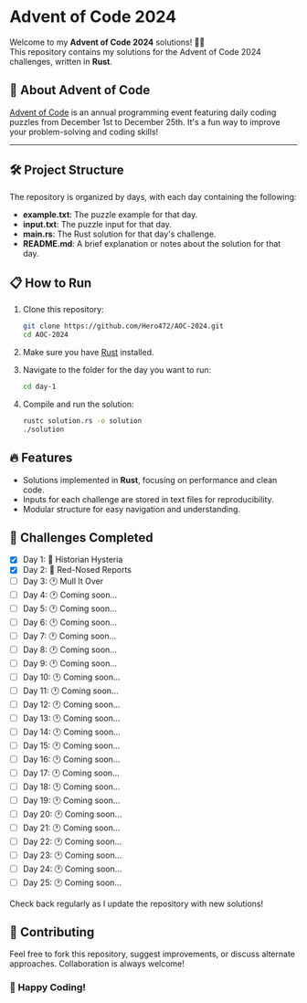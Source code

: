 # Advent of Code 2024

Welcome to my **Advent of Code 2024** solutions! 🎄✨  
This repository contains my solutions for the Advent of Code 2024 challenges, written in **Rust**.

## 🚀 About Advent of Code
[Advent of Code](https://adventofcode.com/) is an annual programming event featuring daily coding puzzles from December 1st to December 25th. It's a fun way to improve your problem-solving and coding skills!

---

## 🛠️ Project Structure
The repository is organized by days, with each day containing the following:

- **example.txt**: The puzzle example for that day.
- **input.txt**: The puzzle input for that day.
- **main.rs**: The Rust solution for that day's challenge.
- **README.md**: A brief explanation or notes about the solution for that day.

## 📋 How to Run
1. Clone this repository:
   ```bash
   git clone https://github.com/Hero472/AOC-2024.git
   cd AOC-2024
   ```

2. Make sure you have [Rust](https://www.rust-lang.org/) installed.

3. Navigate to the folder for the day you want to run:
   ```bash
   cd day-1
   ```

4. Compile and run the solution:
   ```bash
   rustc solution.rs -o solution
   ./solution
   ```

## 🔥 Features
- Solutions implemented in **Rust**, focusing on performance and clean code.
- Inputs for each challenge are stored in text files for reproducibility.
- Modular structure for easy navigation and understanding.

## 🌟 Challenges Completed
- [x] Day 1: 🎯 Historian Hysteria
- [x] Day 2: 🎯 Red-Nosed Reports
- [ ] Day 3: 🕐 Mull It Over
- [ ] Day 4: 🕐 Coming soon...
- [ ] Day 5: 🕐 Coming soon...
- [ ] Day 6: 🕐 Coming soon...
- [ ] Day 7: 🕐 Coming soon...
- [ ] Day 8: 🕐 Coming soon...
- [ ] Day 9: 🕐 Coming soon...
- [ ] Day 10: 🕐 Coming soon...
- [ ] Day 11: 🕐 Coming soon...
- [ ] Day 12: 🕐 Coming soon...
- [ ] Day 13: 🕐 Coming soon...
- [ ] Day 14: 🕐 Coming soon...
- [ ] Day 15: 🕐 Coming soon...
- [ ] Day 16: 🕐 Coming soon...
- [ ] Day 17: 🕐 Coming soon...
- [ ] Day 18: 🕐 Coming soon...
- [ ] Day 19: 🕐 Coming soon...
- [ ] Day 20: 🕐 Coming soon...
- [ ] Day 21: 🕐 Coming soon...
- [ ] Day 22: 🕐 Coming soon...
- [ ] Day 23: 🕐 Coming soon...
- [ ] Day 24: 🕐 Coming soon...
- [ ] Day 25: 🕐 Coming soon...

Check back regularly as I update the repository with new solutions!

## 🤝 Contributing
Feel free to fork this repository, suggest improvements, or discuss alternate approaches. Collaboration is always welcome!

### 🎉 Happy Coding!